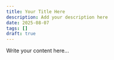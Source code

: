 ```yaml
---
title: Your Title Here
description: Add your description here
date: 2025-08-07
tags: []
draft: true
---
```


Write your content here...
